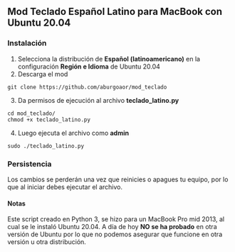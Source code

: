 ## Mod Teclado Español Latino para MacBook con Ubuntu 20.04
### Instalación

1. Selecciona la distribución de **Español (latinoamericano)** en la configuración **Región e Idioma** de Ubuntu 20.04
2. Descarga el mod 
```
git clone https://github.com/aburgoaor/mod_teclado
```
3. Da permisos de ejecución al archivo **teclado_latino.py** 
```
cd mod_teclado/
chmod +x teclado_latino.py
```
4. Luego ejecuta el archivo como **admin**
```
sudo ./teclado_latino.py
```

### Persistencia

Los cambios se perderán una vez que reinicies o apagues tu equipo, por lo que al iniciar debes ejecutar el archivo.

#### Notas

Este script creado en Python 3, se hizo para un MacBook Pro mid 2013, al cual se le instaló Ubuntu 20.04. 
A día de hoy **NO se ha probado** en otra versión de Ubuntu por lo que no podemos asegurar que funcione en otra versión u otra distribución.
